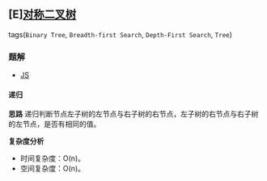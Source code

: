 ## [E][对称二叉树](https://leetcode-cn.com/problems/symmetric-tree/)
tags(`Binary Tree`, `Breadth-first Search`, `Depth-First Search`, `Tree`)

### 题解
+ [JS](../../codes/js/problems/128/101.js)

#### 递归
**思路**
递归判断节点左子树的左节点与右子树的右节点，左子树的右节点与右子树的左节点，是否有相同的值。 

**复杂度分析**
+ 时间复杂度：O(n)。
+ 空间复杂度：O(n)。